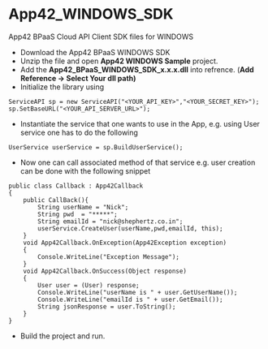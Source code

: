 App42_WINDOWS_SDK
================

App42 BPaaS Cloud API Client SDK files for WINDOWS

- Download the App42 BPaaS WINDOWS SDK
- Unzip the file and open **App42 WINDOWS Sample** project.
- Add the **App42_BPaaS_WINDOWS_SDK_x.x.x.dll** into refrence. (**Add Reference -> Select Your dll path)**
- Initialize the library using
```
ServiceAPI sp = new ServiceAPI("<YOUR_API_KEY>","<YOUR_SECRET_KEY>");
sp.SetBaseURL("<YOUR_API_SERVER_URL>");
```
- Instantiate the service that one wants to use in the App, e.g. using User service one has to do the following
```
UserService userService = sp.BuildUserService();
```

- Now one can call associated method of that service e.g. user creation can be done with the following snippet

```
public class Callback : App42Callback  
{  
	public CallBack(){
		String userName = "Nick";   
		String pwd  = "*****";
		String emailId = "nick@shephertz.co.in";
		userService.CreateUser(userName,pwd,emailId, this);  
	}
	void App42Callback.OnException(App42Exception exception)  
	{  
		Console.WriteLine("Exception Message");  
	}  
	void App42Callback.OnSuccess(Object response)  
	{  
		User user = (User) response;
		Console.WriteLine("userName is " + user.GetUserName());
		Console.WriteLine("emailId is " + user.GetEmail());     
		String jsonResponse = user.ToString();  
	}  
}  

```

- Build the project and run.
